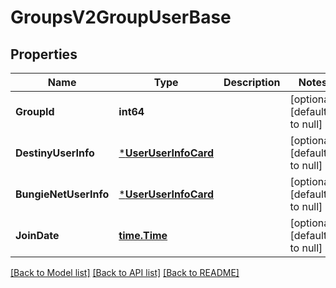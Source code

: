 # GroupsV2GroupUserBase

## Properties
Name | Type | Description | Notes
------------ | ------------- | ------------- | -------------
**GroupId** | **int64** |  | [optional] [default to null]
**DestinyUserInfo** | [***UserUserInfoCard**](User.UserInfoCard.md) |  | [optional] [default to null]
**BungieNetUserInfo** | [***UserUserInfoCard**](User.UserInfoCard.md) |  | [optional] [default to null]
**JoinDate** | [**time.Time**](time.Time.md) |  | [optional] [default to null]

[[Back to Model list]](../README.md#documentation-for-models) [[Back to API list]](../README.md#documentation-for-api-endpoints) [[Back to README]](../README.md)



